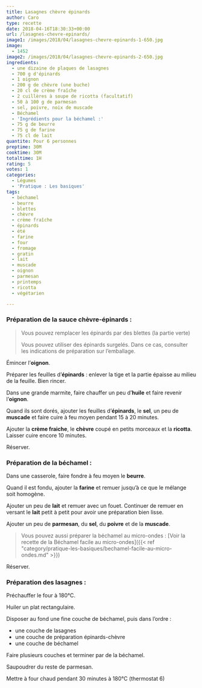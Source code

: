 ```yaml
---
title: Lasagnes chèvre épinards
author: Caro
type: recette
date: 2018-04-16T18:30:33+00:00
url: /lasagnes-chevre-epinards/
image1: /images/2018/04/lasagnes-chevre-epinards-1-650.jpg
image:
  - 1452
image2: /images/2018/04/lasagnes-chevre-epinards-2-650.jpg
ingredients:
  - une dizaine de plaques de lasagnes
  - 700 g d'épinards
  - 1 oignon
  - 200 g de chèvre (une buche)
  - 20 cl de crème fraîche
  - 2 cuillères à soupe de ricotta (facultatif)
  - 50 à 100 g de parmesan
  - sel, poivre, noix de muscade
  - Béchamel
  - 'Ingrédients pour la béchamel :'
  - 75 g de beurre
  - 75 g de farine
  - 75 cl de lait
quantite: Pour 6 personnes
preptime: 30M
cooktime: 30M
totaltime: 1H
rating: 5
votes: 1
categories:
  - Légumes
  - 'Pratique : Les basiques'
tags:
  - béchamel
  - beurre
  - blettes
  - chèvre
  - crème fraîche
  - épinards
  - été
  - farine
  - four
  - fromage
  - gratin
  - lait
  - muscade
  - oignon
  - parmesan
  - printemps
  - ricotta
  - végétarien

---
```

### Préparation de la sauce chèvre-épinards :

> Vous pouvez remplacer les épinards par des blettes (la partie verte)
>
> Vous pouvez utiliser des épinards surgelés. Dans ce cas, consulter les indications de préparation sur l&#8217;emballage.

Émincer l&rsquo;**oignon**.

Préparer les feuilles d&rsquo;**épinards** : enlever la tige et la partie épaisse au milieu de la feuille. Bien rincer.

Dans une grande marmite, faire chauffer un peu d&rsquo;**huile** et faire revenir l&rsquo;**oignon**.

Quand ils sont dorés, ajouter les feuilles d&rsquo;**épinards**, le **sel**, un peu de **muscade** et faire cuire à feu moyen pendant 15 à 20 minutes.

Ajouter la **crème fraiche**, le **chèvre** coupé en petits morceaux et la **ricotta**. Laisser cuire encore 10 minutes.

Réserver.

### Préparation de la béchamel :

Dans une casserole, faire fondre à feu moyen le **beurre**.

Quand il est fondu, ajouter la **farine** et remuer jusqu&rsquo;à ce que le mélange soit homogène.

Ajouter un peu de **lait** et remuer avec un fouet. Continuer de remuer en versant le **lait** petit à petit pour avoir une préparation bien lisse.

Ajouter un peu de **parmesan**, du **sel**, du **poivre** et de la **muscade**.

> Vous pouvez aussi préparer la béchamel au micro-ondes : [Voir la recette de la Béchamel facile au micro-ondes]({{< ref "category/pratique-les-basiques/bechamel-facile-au-micro-ondes.md" >}})

Réserver.

### Préparation des lasagnes :

Préchauffer le four à 180°C.

Huiler un plat rectangulaire.

Disposer au fond une fine couche de béchamel, puis dans l&rsquo;ordre :

  * une couche de lasagnes
  * une couche de préparation épinards-chèvre
  * une couche de béchamel

Faire plusieurs couches et terminer par de la béchamel.

Saupoudrer du reste de parmesan.

Mettre à four chaud pendant 30 minutes à 180°C (thermostat 6)

&nbsp;

&nbsp;
